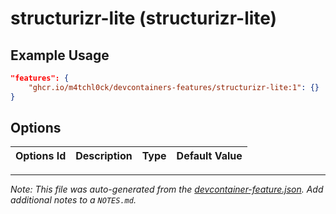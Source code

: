 
# structurizr-lite (structurizr-lite)



## Example Usage

```json
"features": {
    "ghcr.io/m4tchl0ck/devcontainers-features/structurizr-lite:1": {}
}
```

## Options

| Options Id | Description | Type | Default Value |
|-----|-----|-----|-----|




---

_Note: This file was auto-generated from the [devcontainer-feature.json](https://github.com/m4tchl0ck/devcontainers-features/blob/main/src/structurizr-lite/devcontainer-feature.json).  Add additional notes to a `NOTES.md`._
